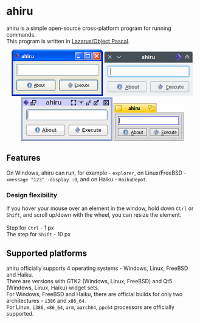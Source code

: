 # ahiru
ahiru is a simple open-source cross-platform program for running commands.<br>
This program is written in [Lazarus/Object Pascal](https://www.lazarus-ide.org/).<br>
<div align="center"><img src="screenshots/winxp-gtk2.png"> <img src="screenshots/debian-kde-qt5.png"> <img src="screenshots/freebsd-icewm-gtk2.png"> <img src="screenshots/haiku-qt5.png"></div>

## Features
On Windows, ahiru can run, for example - `explorer`, on Linux/FreeBSD - `xmessage "123" -display :0`, and on Haiku - `HaikuDepot`.<br>

### Design flexibility
If you hover your mouse over an element in the window, hold down `Ctrl` or `Shift`, and scroll up/down with the wheel, you can resize the element.<br>
<br>
Step for `Ctrl` - 1 px<br>
The step for `Shift` - 10 px

## Supported platforms
ahiru officially supports 4 operating systems - Windows, Linux, FreeBSD and Haiku.<br>
There are versions with GTK2 (Windows, Linux, FreeBSD) and Qt5 (Windows, Linux, Haiku) widget sets.<br>
For Windows, FreeBSD and Haiku, there are official builds for only two architectures - `i386` and `x86_64`.<br>
For Linux, `i386`, `x86_64`, `arm`, `aarch64`, `ppc64` processors are officially supported.
